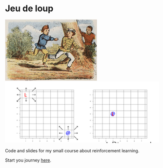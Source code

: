 # Jeu de loup


<img src="slides/figs/Jongensspelen_10.jpg" height="200px">
<img src="slides/figs/exemples.png" height="200px">

Code and slides for my small course about reinforcement learning.

Start you journey [here](test.R).